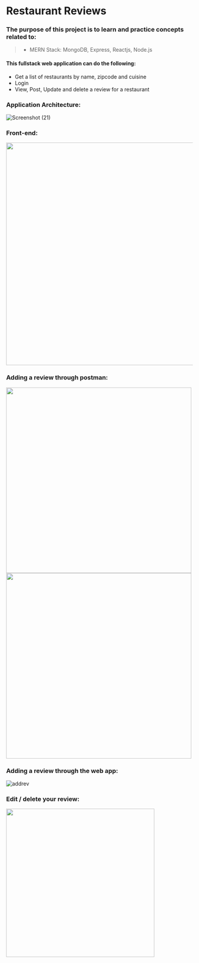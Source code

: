 # Restaurant Reviews
### The purpose of this project is to learn and practice concepts related to:
> - MERN Stack: MongoDB, Express, Reactjs, Node.js

#### This fullstack web application can do the following:
- Get a list of restaurants by name, zipcode and cuisine
- Login
- View, Post, Update and delete a review for a restaurant

### Application Architecture:

![Screenshot (21)](https://user-images.githubusercontent.com/78294692/196882374-34a00112-a8fc-49ef-87f7-4e1c11e9bf6f.png) 

### Front-end:

<img src="https://user-images.githubusercontent.com/78294692/196883611-855ec102-d759-4693-85f0-459850b3e01d.png" width="600">

### Adding a review through postman:

<img src="https://user-images.githubusercontent.com/78294692/196884252-62779ae3-a3d5-48fc-b9f4-82a0fa1a96b8.png" width="500"> <img src="https://user-images.githubusercontent.com/78294692/196884198-f0852929-bc87-4de9-bfe8-147ff4a2de6f.png" width="500">

### Adding a review through the web app:

![addrev](https://user-images.githubusercontent.com/78294692/196887644-b6210a16-3e88-4e48-b682-63095ab0ffad.gif)


### Edit / delete your review:

<img src="https://user-images.githubusercontent.com/78294692/196884944-d5e35beb-3cd3-4a48-92de-e65d38f7ff29.png" width="400">
